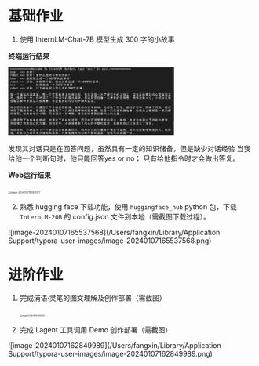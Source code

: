 # 基础作业

1. 使用 InternLM-Chat-7B 模型生成 300 字的小故事

**终端运行结果**

<img src="/homework/homework_2_figs/image-20240107152246527.png" alt="image-20240107152246527" style="zoom:33%;" />

发现其对话只是在回答问题，虽然具有一定的知识储备，但是缺少对话经验
当我给他一个判断句时，他只能回答yes or no；
只有给他指令时才会做出答复。



**Web运行结果**

<img src="/Users/fangxin/Library/Application Support/typora-user-images/image-20240107153926177.png" alt="image-20240107153926177" style="zoom: 33%;" />

2. 熟悉 hugging face 下载功能，使用 `huggingface_hub` python 包，下载 `InternLM-20B` 的 config.json 文件到本地（需截图下载过程）。

![image-20240107165537568](/Users/fangxin/Library/Application Support/typora-user-images/image-20240107165537568.png)

# 进阶作业

1. 完成浦语·灵笔的图文理解及创作部署（需截图）

   <img src="/Users/fangxin/Library/Application Support/typora-user-images/image-20240107161908283.png" alt="image-20240107161908283" style="zoom: 25%;" />

2. 完成 Lagent 工具调用 Demo 创作部署（需截图）

![image-20240107162849989](/Users/fangxin/Library/Application Support/typora-user-images/image-20240107162849989.png)
